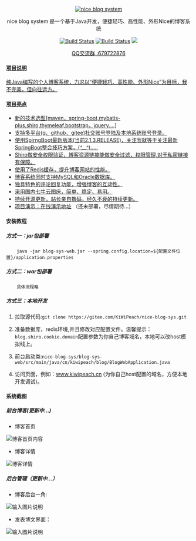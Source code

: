 <p align=center>
  <a href="http://www.layui.com">
    <img src="https://images.gitee.com/uploads/images/2019/0329/012240_a69e0cc1_1387578.png" alt="nice blog system">
  </a>
</p>
<p align=center>
  nice blog system 是一个基于Java开发，便捷轻巧、高性能、外形Nice的博客系统
</p>

<p align="center">
  <a href="https://gitee.com/KiWiPeach/nice-blog-sys"><img alt="Build Status" src="https://img.shields.io/hexpm/l/plug.svg"></a>
    <a href="https://gitee.com/KiWiPeach/nice-blog-sys"><img alt="Build Status" src="
https://img.shields.io/shippable/5444c5ecb904a4b21567b0ff.svg"></a>
<a target="_blank" href="https://www.oracle.com/technetwork/java/javase/downloads/index.html">
		<img src="https://img.shields.io/badge/JDK-1.8+-green.svg" ></img>
	</a>

</p>
<p align="center">
 <a href="javascript:;">QQ交流群 :679722876</p>
</p>


#### 项目说明
 纯Java编写的个人博客系统，力求以“便捷轻巧、高性能、外形Nice”为目标，我不完美，但向往远方。

#### 项目亮点
- 新的技术选型[maven，spring-boot,mybatis-plus,shiro,thymeleaf,bootstrap，jquery....]
- 支持多平台(q、github、gitee)社交账号登陆及本地系统账号登录。
- 使用SpirngBoot最新版本(当前2.1.3.RELEASE)，关注我就等于关注最新SpringBoot整合技巧方案，(*^__^*).....
- Shiro做安全权限验证，博客资源链接能做安全过滤，权限管理,对于私密链接有保障。
- 使用了Redis缓存，提升博客网站的性能。
- 博客系统同时支持MySQL和Oracle数据库。
- 独具特色的评论回复功能，增强博客的互动性。
- 采用国内七牛云图床，简单、稳定、易用。
- 持续开源更新，站长亲自撸码，经久不衰的持续更新。
- 项目演示：[在线演示地址](http://www.kiwipeach.cn) （还未部署，尽情期待...）


#### 安装教程


##### 方式一：jar包部署
```jshelllanguage
    java -jar blog-sys-web.jar --spring.config.location=${配置文件位置}/application.properties
```

##### 方式二：war包部署
```jshelllanguage
    具体流程略
```
##### 方式三：本地开发

1. 拉取源代码:`git clone https://gitee.com/KiWiPeach/nice-blog-sys.git`

2. 准备数据库，redis环境,并且修改对应配置文件。温馨提示：`blog.shiro.cookie.domain`配置参数为你自己博客域名，本地可以改host模拟线上。

3. 前台启动类:`nice-blog-sys/blog-sys-web/src/main/java/cn/kiwipeach/blog/BlogWebApplication.java`

4. 访问页面，例如：www.kiwipeach.cn (为你自己host配置的域名，方便本地开发调试)。

#### 系统截图

##### 前台博客(更新中...)

- 博客首页

![博客首页内容](http://img.kiwipeach.cn/1f86a039ad9109d9bb175f20d9cb6d5b.png)

- 博客详情

![博客详情](https://images.gitee.com/uploads/images/2019/0329/012203_59856321_1387578.png)


##### 后台管理（更新中...）

- 博客后台一角:

![输入图片说明](https://images.gitee.com/uploads/images/2018/1127/113125_8043f6a4_1387578.png "屏幕截图.png")

- 发表博文界面：

![输入图片说明](https://images.gitee.com/uploads/images/2018/1209/113059_fa9be492_1387578.png "XSXZ(]B3KJPS6K6[71}S266.png")
